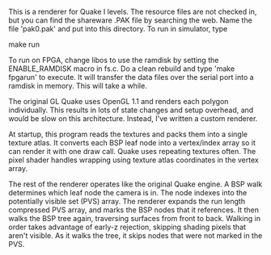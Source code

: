 This is a renderer for Quake I levels. The resource files are not checked in,
but you can find the shareware .PAK file by searching the web. Name the file
'pak0.pak' and put into this directory. To run in simulator, type

 make run

To run on FPGA, change libos to use the ramdisk by setting the ENABLE_RAMDISK
macro in fs.c. Do a clean rebuild and type 'make fpgarun' to execute. It will
transfer the data files over the serial port into a ramdisk in memory. This
will take a while.

The original GL Quake uses OpenGL 1.1 and renders each polygon individually.
This results in lots of state changes and setup overhead, and would be slow on
this architecture. Instead, I've written a custom renderer.

At startup, this program reads the textures and packs them into a single
texture atlas. It converts each BSP leaf node into a vertex/index array so it
can render it with one draw call. Quake uses repeating textures often. The
pixel shader handles wrapping using texture atlas coordinates in the vertex
array.

The rest of the renderer operates like the original Quake engine. A BSP walk
determines which leaf node the camera is in. The node indexes into the
potentially visible set (PVS) array. The renderer expands the run length
compressed PVS array, and marks the BSP nodes that it references. It then walks
the BSP tree again, traversing surfaces from front to back. Walking in order
takes advantage of early-z rejection, skipping shading pixels that aren't
visible. As it walks the tree, it skips nodes that were not marked in the PVS.
